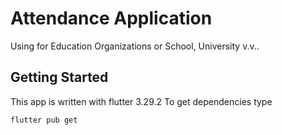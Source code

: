 # Attendance Application
Using for Education Organizations or School, University v.v..
## Getting Started
This app is written with flutter 3.29.2
To get dependencies type
```bash
flutter pub get
```